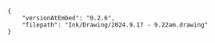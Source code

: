 


```handdrawn-ink
{
	"versionAtEmbed": "0.2.6",
	"filepath": "Ink/Drawing/2024.9.17 - 9.22am.drawing"
}
```
